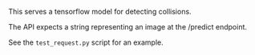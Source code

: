 This serves a tensorflow model for detecting collisions.

The API expects a string representing an image at the /predict endpoint.

See the `test_request.py` script for an example.
